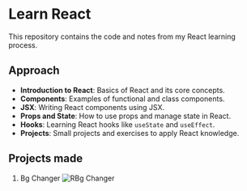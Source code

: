 # Learn React

This repository contains the code and notes from my React learning process.

## Approach
- **Introduction to React**: Basics of React and its core concepts.
- **Components**: Examples of functional and class components.
- **JSX**: Writing React components using JSX.
- **Props and State**: How to use props and manage state in React.
- **Hooks**: Learning React hooks like `useState` and `useEffect`.
- **Projects**: Small projects and exercises to apply React knowledge.

## Projects made
1. Bg Changer
![RBg Changer](./images/bgChnager")
